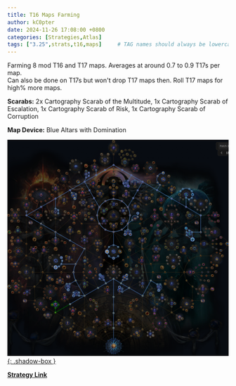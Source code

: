 ```yaml
---
title: T16 Maps Farming
author: kC0pter
date: 2024-11-26 17:08:00 +0800
categories: [Strategies,Atlas]
tags: ["3.25",strats,t16,maps]     # TAG names should always be lowercase
---
```


Farming 8 mod T16 and T17 maps. Averages at around 0.7 to 0.9 T17s per map.  
Can also be done on T17s but won't drop T17 maps then. Roll T17 maps for high% more maps.

**Scarabs:** 2x Cartography Scarab of the Multitude, 1x Cartography Scarab of Escalation, 1x Cartography Scarab of Risk, 1x Cartography Scarab of Corruption

**Map Device:** Blue Altars with Domination

[![Atlas Tree](/assets/img/atlas-trees/t16-maps-farm.png){: .shadow-box }]({{site.baseurl}}/assets/img/atlas-trees/t16-maps-farm.png)

[**Strategy Link**](https://maxroll.gg/poe/poe-atlas-tree/e2adn07r)